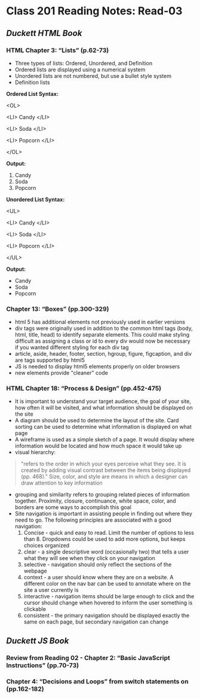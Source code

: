 
# Class 201 Reading Notes: Read-03


## ***Duckett HTML Book***

### HTML Chapter 3: “Lists” (p.62-73)

- Three types of lists: Ordered, Unordered, and Definition
- Ordered lists are displayed using a numerical system
- Unordered lists are not numbered, but use a bullet style system
- Definition lists

**Ordered List Syntax:** 

&lt;OL&gt;

  &lt;LI&gt; Candy &lt;/LI&gt;
  
  &lt;LI&gt; Soda &lt;/LI&gt;
  
  &lt;LI&gt; Popcorn &lt;/LI&gt;
  
&lt;/OL&gt;

**Output:**
1. Candy
2. Soda
3. Popcorn

**Unordered List Syntax:** 

&lt;UL&gt;

  &lt;LI&gt; Candy &lt;/LI&gt;
  
  &lt;LI&gt; Soda &lt;/LI&gt;
  
  &lt;LI&gt; Popcorn &lt;/LI&gt;
  
&lt;/UL&gt;

**Output:**
- Candy
- Soda
- Popcorn

### Chapter 13: “Boxes” (pp.300-329)
- html 5 has additional elements not previously used in earlier versions
- div tags were originally used in addition to the common html tags (body, html, title, head) to identify separate elements. This could make styling difficult as assigning a class or id to every div would now be necessary if you wanted different styling for each div tag
- article, aside, header, footer, section, hgroup, figure, figcaption, and div are tags supported by html5
- JS is needed to display html5 elements properly on older browsers
- new elements provide "cleaner" code

### HTML Chapter 18: “Process & Design” (pp.452-475)
- It is important to understand your target audience, the goal of your site, how often it will be visited, and what information should be displayed on the site
- A diagram should be used to determine the layout of the site. Card sorting can be used to determine what information is displayed on what page
- A wireframe is used as a simple sketch of a page. It would display where information would be located and how much space it would take up
- visual hierarchy:
> "refers to the order in which your eyes perceive what they see. It is created by adding visual contrast between the items being displayed (pp. 468)."
Size, color, and style are means in which a designer can draw attention to key information
- grouping and similarity refers to grouping related pieces of information together. Proximity, closure, continuance, white space, color, and borders are some ways to accomplish this goal
- Site navigation is important in assisting people in finding out where they need to go. The following principles are associated with a good navigation:
  1. Concise - quick and easy to read. Limit the number of options to less than 8. Dropdowns could be used to add more options, but keeps choices organized
  2. clear - a single descriptive word (occasionally two) that tells a user what they will see when they click on your navigation
  3. selective - navigation should only reflect the sections of the webpage
  4. context - a user should know where they are on a website. A different color on the nav bar can be used to annotate where on the site a user currently is
  5. interactive - navigation items should be large enough to click and the cursor should change when hovered to inform the user something is clickable
  6. consistent - the primary navigation should be displayed exactly the same on each page, but secondary navigation can change

## *Duckett JS Book*

### Review from Reading 02 - Chapter 2: “Basic JavaScript Instructions” (pp.70-73)

### Chapter 4: “Decisions and Loops” from switch statements on (pp.162-182)

